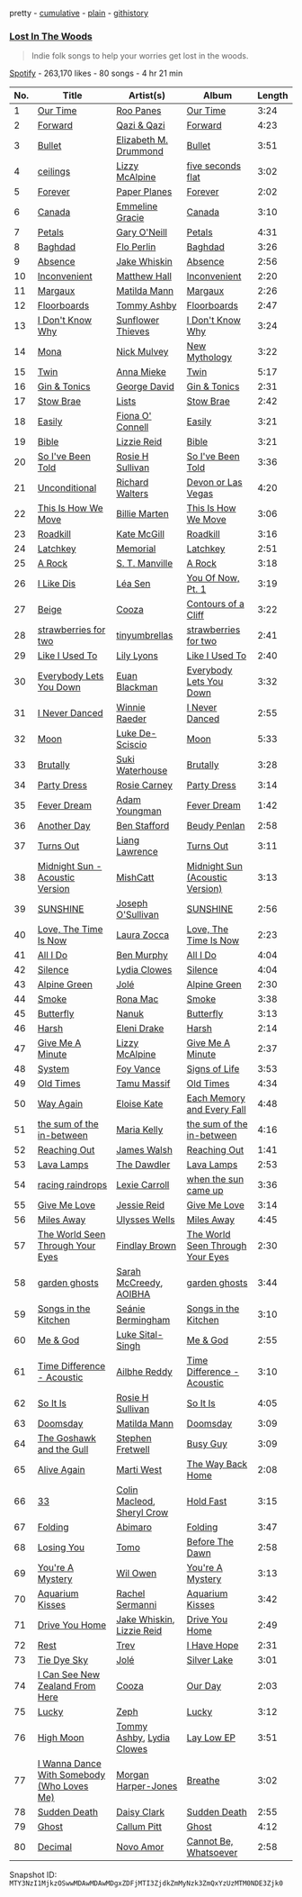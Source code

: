 pretty - [cumulative](/playlists/cumulative/37i9dQZF1DWYm3dUe8iSaq.md) - [plain](/playlists/plain/37i9dQZF1DWYm3dUe8iSaq) - [githistory](https://github.githistory.xyz/mackorone/spotify-playlist-archive/blob/main/playlists/plain/37i9dQZF1DWYm3dUe8iSaq)

### [Lost In The Woods](https://open.spotify.com/playlist/37i9dQZF1DWYm3dUe8iSaq)

> Indie folk songs to help your worries get lost in the woods.

[Spotify](https://open.spotify.com/user/spotify) - 263,170 likes - 80 songs - 4 hr 21 min

| No. | Title | Artist(s) | Album | Length |
|---|---|---|---|---|
| 1 | [Our Time](https://open.spotify.com/track/44cqu9aiiJarV1znSUY1YZ) | [Roo Panes](https://open.spotify.com/artist/0XHM5ZNJDU8e4CfbWMeSzC) | [Our Time](https://open.spotify.com/album/7AvyzgmBfIOyRRBqY85puH) | 3:24 |
| 2 | [Forward](https://open.spotify.com/track/0bI1DRcJE4kKO5IBZffHEU) | [Qazi & Qazi](https://open.spotify.com/artist/75skRx68A3gJDsAOZAiVOM) | [Forward](https://open.spotify.com/album/0TBhmTc9ppxvJmGRAQQOoG) | 4:23 |
| 3 | [Bullet](https://open.spotify.com/track/02xiL1bRrT2lEtrxul4JzB) | [Elizabeth M\. Drummond](https://open.spotify.com/artist/2IHOf4FCu5FCjH0QSPHvCT) | [Bullet](https://open.spotify.com/album/7bUTtLWrkKLsntpZTcacGR) | 3:51 |
| 4 | [ceilings](https://open.spotify.com/track/2L9N0zZnd37dwF0clgxMGI) | [Lizzy McAlpine](https://open.spotify.com/artist/1GmsPCcpKgF9OhlNXjOsbS) | [five seconds flat](https://open.spotify.com/album/68L5xVV9wydotfDXEik7eD) | 3:02 |
| 5 | [Forever](https://open.spotify.com/track/0QDtXBF9jBvmHFzTUPeKIC) | [Paper Planes](https://open.spotify.com/artist/432wkHSzPV1QWA9A9Ioz6h) | [Forever](https://open.spotify.com/album/7LQVnMp1BvmBJE75bEZ5yd) | 2:02 |
| 6 | [Canada](https://open.spotify.com/track/7z5riBToXE2PBrdiAxQMdX) | [Emmeline Gracie](https://open.spotify.com/artist/19DUsD728zdjGRvEtRXy6J) | [Canada](https://open.spotify.com/album/0zcyks6yhT0hcLkq0bejgV) | 3:10 |
| 7 | [Petals](https://open.spotify.com/track/2cp6SJzNJZUuWWy5T2chH7) | [Gary O'Neill](https://open.spotify.com/artist/4xYcXa6VNU7ZmsPj3N7a9r) | [Petals](https://open.spotify.com/album/6MFWv27QjN5lg5d2OD8kAM) | 4:31 |
| 8 | [Baghdad](https://open.spotify.com/track/7rOXvlA2T7jDETJ107zZW0) | [Flo Perlin](https://open.spotify.com/artist/2M9I6kX9POMfrxPfePZh05) | [Baghdad](https://open.spotify.com/album/4Dz25Hgxa02gqv0D6ZTbqk) | 3:26 |
| 9 | [Absence](https://open.spotify.com/track/1oXNjzF8RrQdo8hxqdKMhK) | [Jake Whiskin](https://open.spotify.com/artist/5OvCTHhlz7qB2JAzc5b0Dq) | [Absence](https://open.spotify.com/album/2oFNbvHPWWaEIAzYJliGfW) | 2:56 |
| 10 | [Inconvenient](https://open.spotify.com/track/05Wkpex2HSIKXopQ9MI582) | [Matthew Hall](https://open.spotify.com/artist/2KEK4PfckTQZk4rvo2bgfZ) | [Inconvenient](https://open.spotify.com/album/7DQTWo1YTY0fT61EvzjOfB) | 2:20 |
| 11 | [Margaux](https://open.spotify.com/track/7r8gXkNiJJqv2Wb8i8sT1i) | [Matilda Mann](https://open.spotify.com/artist/76oY04bOzECod3aGVTDtzu) | [Margaux](https://open.spotify.com/album/66qOyZqMF1BlrenvYYMoJk) | 2:26 |
| 12 | [Floorboards](https://open.spotify.com/track/3DZKzoLMmAXIEH0vIDILjk) | [Tommy Ashby](https://open.spotify.com/artist/7y1RS42LqlRYnpONXTjN3t) | [Floorboards](https://open.spotify.com/album/5wQ3lBKKZtiZt1D2WO83si) | 2:47 |
| 13 | [I Don't Know Why](https://open.spotify.com/track/6qm17pxCWOfHIkKOdnLaoQ) | [Sunflower Thieves](https://open.spotify.com/artist/6UwPoe3ZqpC4OUuKgIinVW) | [I Don't Know Why](https://open.spotify.com/album/4uQKSajaSAXIcf9RzvbHa9) | 3:24 |
| 14 | [Mona](https://open.spotify.com/track/7rfoxuUYSfGSuGjRoTq4qH) | [Nick Mulvey](https://open.spotify.com/artist/3x8FbPjh2Qz55XMdE2Yalj) | [New Mythology](https://open.spotify.com/album/0m1s2KM4LbDqD2lwZhOTJw) | 3:22 |
| 15 | [Twin](https://open.spotify.com/track/17MuSO2Pp6sZ3Dnrc4BTxu) | [Anna Mieke](https://open.spotify.com/artist/52HjDHLlkCYt5Pemr9wefL) | [Twin](https://open.spotify.com/album/5TyFSfaDYsFcXBlofHXNiq) | 5:17 |
| 16 | [Gin & Tonics](https://open.spotify.com/track/2yyDkQwTDkrf9B6t53dgb6) | [George David](https://open.spotify.com/artist/1NXtGiEomSRw1p2sxpIzft) | [Gin & Tonics](https://open.spotify.com/album/4mwPWJ52L7ZZ06QNoQxrza) | 2:31 |
| 17 | [Stow Brae](https://open.spotify.com/track/6FgsycVqVLwuWVs66lf9sX) | [Lists](https://open.spotify.com/artist/5bXcRydEFiSkcqjYlbW7uO) | [Stow Brae](https://open.spotify.com/album/0CbHExiIeCAhFeOVxH8D1T) | 2:42 |
| 18 | [Easily](https://open.spotify.com/track/5JqEXcyNdBfhFiQAiEzqKz) | [Fiona O' Connell](https://open.spotify.com/artist/0EycwYy6PGKtlZntaQThjr) | [Easily](https://open.spotify.com/album/0i5INz3vtaN57kNLYj4gg2) | 3:21 |
| 19 | [Bible](https://open.spotify.com/track/2YWhFsixQdDGS391Wom0s4) | [Lizzie Reid](https://open.spotify.com/artist/0GytihetIdprntMyuyAJm6) | [Bible](https://open.spotify.com/album/7nidHGnHANwdtpPgJvPQUY) | 3:21 |
| 20 | [So I've Been Told](https://open.spotify.com/track/1tAFpWt9kNI3b17so9ZfxN) | [Rosie H Sullivan](https://open.spotify.com/artist/0lVelcY3fGmACzxZGSW3Je) | [So I've Been Told](https://open.spotify.com/album/1p2ZmvbGwG4u3bKQfbvfpN) | 3:36 |
| 21 | [Unconditional](https://open.spotify.com/track/4s3G9Ifc1dp8xEksZxNe8P) | [Richard Walters](https://open.spotify.com/artist/3rUqgY188kWz0hKkqnpk9F) | [Devon or Las Vegas](https://open.spotify.com/album/2iBH65jlLWmkzAAkqu0Ade) | 4:20 |
| 22 | [This Is How We Move](https://open.spotify.com/track/0EPvfQyCSDzywcFOF9H6Gt) | [Billie Marten](https://open.spotify.com/artist/02YLJJnWC7YQVixkjEBRn7) | [This Is How We Move](https://open.spotify.com/album/2RaeZMQcqgAxuGEhVdSstZ) | 3:06 |
| 23 | [Roadkill](https://open.spotify.com/track/5vofRvHvvVXolCbzpNVKBT) | [Kate McGill](https://open.spotify.com/artist/2zEASt0PHuI24e3JlAe17d) | [Roadkill](https://open.spotify.com/album/3q5Q9CvqVMWhXt3dwt4iIl) | 3:16 |
| 24 | [Latchkey](https://open.spotify.com/track/1pQ9MWG0yUS51uU0pJfBZL) | [Memorial](https://open.spotify.com/artist/1ql8GAa7a8Ur8x6evYipAc) | [Latchkey](https://open.spotify.com/album/7ybg1PGLMLhYm6JcjMVJYp) | 2:51 |
| 25 | [A Rock](https://open.spotify.com/track/7bTfKo4Uz6ZDdDAu8s5hUm) | [S\. T\. Manville](https://open.spotify.com/artist/4tKt9PfIUo7Src0Nmz1sSr) | [A Rock](https://open.spotify.com/album/6Jrv2HApm3RAjDjlMnOqD9) | 3:18 |
| 26 | [I Like Dis](https://open.spotify.com/track/0ZoXRQfbp0tOoOZIyB0cPh) | [Léa Sen](https://open.spotify.com/artist/6B03CBbFJ9aw9CjlxYP0UX) | [You Of Now, Pt\. 1](https://open.spotify.com/album/2GKh9AYasgMHrPRz3fzGXD) | 3:19 |
| 27 | [Beige](https://open.spotify.com/track/3OBhDSxocfqs9knOUWYkBF) | [Cooza](https://open.spotify.com/artist/1P6s8Y6fBmd7KMcthpxi2V) | [Contours of a Cliff](https://open.spotify.com/album/7uciZ3IT8hht9S0Gmk8Ls0) | 3:22 |
| 28 | [strawberries for two](https://open.spotify.com/track/33AqMQTISnP1daTHunLVKO) | [tinyumbrellas](https://open.spotify.com/artist/2yKKGbXo5KtCrTPq4VVCZb) | [strawberries for two](https://open.spotify.com/album/1kMlsA7I3l7LiskTVSlRNX) | 2:41 |
| 29 | [Like I Used To](https://open.spotify.com/track/4EWvA59SKYHIOdMpfv6JNP) | [Lily Lyons](https://open.spotify.com/artist/5YKAGYFz84gLEI7rAFpIpX) | [Like I Used To](https://open.spotify.com/album/5TZg7JUKQEvzxj0G6NdIXe) | 2:40 |
| 30 | [Everybody Lets You Down](https://open.spotify.com/track/3tliQO1g9DSsEHJziifqEO) | [Euan Blackman](https://open.spotify.com/artist/3OnnLtFCGyi9C8an2obEz1) | [Everybody Lets You Down](https://open.spotify.com/album/22691Ekpew0aRVYenq16dD) | 3:32 |
| 31 | [I Never Danced](https://open.spotify.com/track/5cUsHnbf2tthokeAMQR5km) | [Winnie Raeder](https://open.spotify.com/artist/1QnifH4HAt0yWP9A9IcoMK) | [I Never Danced](https://open.spotify.com/album/1gglryfErGNk6ZiuIPb2u7) | 2:55 |
| 32 | [Moon](https://open.spotify.com/track/7lth4zaQynikAy6PS6s1Od) | [Luke De\-Sciscio](https://open.spotify.com/artist/41RGqF0I6xFG0GzQmLKDgb) | [Moon](https://open.spotify.com/album/3iN4WdYeSxUNQP6nd2oUdH) | 5:33 |
| 33 | [Brutally](https://open.spotify.com/track/4z6qtN4iZ7MPVZYCtiSgsM) | [Suki Waterhouse](https://open.spotify.com/artist/5GGJosGMs08YEmKTZJe1fL) | [Brutally](https://open.spotify.com/album/1EffBpw7DW3vrOBCox9l0R) | 3:28 |
| 34 | [Party Dress](https://open.spotify.com/track/2G2IOxSv0G4zOitsfFpFQl) | [Rosie Carney](https://open.spotify.com/artist/3Aut8hgiqZSy2qmJluZMU9) | [Party Dress](https://open.spotify.com/album/4Ai0OqgDbUNNRwhXQHbZEv) | 3:14 |
| 35 | [Fever Dream](https://open.spotify.com/track/4m25RlfLwq6cNsdovfAAFG) | [Adam Youngman](https://open.spotify.com/artist/3K8XkFDgyQhbHQGzD0xz8Y) | [Fever Dream](https://open.spotify.com/album/0wh19fdjJXbt1tynRG0aS2) | 1:42 |
| 36 | [Another Day](https://open.spotify.com/track/4rlXhOtWRzGhxjgr9FRKF0) | [Ben Stafford](https://open.spotify.com/artist/3pWZ3BMPDAaoNd1DciVMyd) | [Beudy Penlan](https://open.spotify.com/album/1RA5ryginKxtFUqkFfaNT2) | 2:58 |
| 37 | [Turns Out](https://open.spotify.com/track/5mZcX0MLpOepdFhdB78mrU) | [Liang Lawrence](https://open.spotify.com/artist/3nMWhKVpR0rMn7WFZ0XQoQ) | [Turns Out](https://open.spotify.com/album/3MJQxdHkOzwbfn5kyqLIbO) | 3:11 |
| 38 | [Midnight Sun \- Acoustic Version](https://open.spotify.com/track/5EDuUGbmpvQKGZX1XPxje0) | [MishCatt](https://open.spotify.com/artist/4nljnlPiswjFIoVpLGn8Wc) | [Midnight Sun \(Acoustic Version\)](https://open.spotify.com/album/3fj2hkIP9fJ0VO1zNfmlQS) | 3:13 |
| 39 | [SUNSHINE](https://open.spotify.com/track/4m9X1rLMhmD0cNQ42vthAz) | [Joseph O'Sullivan](https://open.spotify.com/artist/34ms1bLvHRmNOtYku3RkIo) | [SUNSHINE](https://open.spotify.com/album/7emMS696pJ7NpvjuOsH4pE) | 2:56 |
| 40 | [Love, The Time Is Now](https://open.spotify.com/track/1lyMIOFj8fddSUNVnPwZ5r) | [Laura Zocca](https://open.spotify.com/artist/43sKBGtNLR3Ovs81KWzQg7) | [Love, The Time Is Now](https://open.spotify.com/album/7njpPAO7gbTsNbkzlbzjP9) | 2:23 |
| 41 | [All I Do](https://open.spotify.com/track/6xzQYj4Xdt8GDvfE8bHTIK) | [Ben Murphy](https://open.spotify.com/artist/3I5XPVXJ2zdVP5X1wTnWs3) | [All I Do](https://open.spotify.com/album/2uR5kkAFtzj1PdDihBf0jG) | 4:04 |
| 42 | [Silence](https://open.spotify.com/track/6IAgGNsx1TSppM1g2ig4Il) | [Lydia Clowes](https://open.spotify.com/artist/4KNIAGw8aeV4ZgMxzjqkeH) | [Silence](https://open.spotify.com/album/0xZA75KUxVBNV4Nwz2ni1Y) | 4:04 |
| 43 | [Alpine Green](https://open.spotify.com/track/5eBrtJj35okckUbYP78X14) | [Jolé](https://open.spotify.com/artist/293DzAwiQQs4mkeOzQ6lOu) | [Alpine Green](https://open.spotify.com/album/0nocoG26Snubuxek095d2y) | 2:30 |
| 44 | [Smoke](https://open.spotify.com/track/24Avnz5JAgVmH0xNBsXUvH) | [Rona Mac](https://open.spotify.com/artist/0FMzSeL7vGgUfFqkBk9FaF) | [Smoke](https://open.spotify.com/album/6bbFvcKFbe4xqSxGzyIegJ) | 3:38 |
| 45 | [Butterfly](https://open.spotify.com/track/2husMCUsF2HdWmGKhr0lo2) | [Nanuk](https://open.spotify.com/artist/5k64JTFIHR64agZZUTinI7) | [Butterfly](https://open.spotify.com/album/7vDC6freFYc73J5YHbBzvh) | 3:13 |
| 46 | [Harsh](https://open.spotify.com/track/4kQ83UaTyWGNW935WsE6xm) | [Eleni Drake](https://open.spotify.com/artist/2y7pPMQioLwMFUKhK9Pyow) | [Harsh](https://open.spotify.com/album/6OF83X7IwBRBP3SXQkMUuR) | 2:14 |
| 47 | [Give Me A Minute](https://open.spotify.com/track/3YyASDEwePUZaPcgCjGOoV) | [Lizzy McAlpine](https://open.spotify.com/artist/1GmsPCcpKgF9OhlNXjOsbS) | [Give Me A Minute](https://open.spotify.com/album/63ButSDtUefzCmdE3AXdor) | 2:37 |
| 48 | [System](https://open.spotify.com/track/15mRJR5eMKMtV3e5fU2aDE) | [Foy Vance](https://open.spotify.com/artist/4bUqnkrDrb4f7rqmDR9yDu) | [Signs of Life](https://open.spotify.com/album/4MOkPB90s3AsnbjNmGJ5x2) | 3:53 |
| 49 | [Old Times](https://open.spotify.com/track/2LpnnVITgcXV3vaQysj37V) | [Tamu Massif](https://open.spotify.com/artist/2kU7oX1Uxv4xalarIEjMpm) | [Old Times](https://open.spotify.com/album/6Ub6Ympxgyntxct4EgrpKw) | 4:34 |
| 50 | [Way Again](https://open.spotify.com/track/2bXHgXfMFF67xirAn2dsLA) | [Eloise Kate](https://open.spotify.com/artist/5o8uKmI1GJP1DVCnt73oKE) | [Each Memory and Every Fall](https://open.spotify.com/album/2YOx7Bj4WBtWPMw8JwGm4s) | 4:48 |
| 51 | [the sum of the in\-between](https://open.spotify.com/track/3Slg6cDLMENij8JZ50F9SL) | [Maria Kelly](https://open.spotify.com/artist/15MkO1zSQcHtjObfkiEUaV) | [the sum of the in\-between](https://open.spotify.com/album/1LpPbZjlohmRPWtzSQMPNQ) | 4:16 |
| 52 | [Reaching Out](https://open.spotify.com/track/6i6bkj45oAlPSkUWjMtNvM) | [James Walsh](https://open.spotify.com/artist/63wGpnzXGgFEeIOxTuSZHj) | [Reaching Out](https://open.spotify.com/album/0bYf6srllvvues7TZn6saX) | 1:41 |
| 53 | [Lava Lamps](https://open.spotify.com/track/5uxGfABpJl3ZlrpwKL45Bh) | [The Dawdler](https://open.spotify.com/artist/1RjoSjk4wI962W4HFGBdwx) | [Lava Lamps](https://open.spotify.com/album/45zGYTaMmmAXbYhfVFQcMk) | 2:53 |
| 54 | [racing raindrops](https://open.spotify.com/track/5a8vUea67BZ7oO9aQq87BB) | [Lexie Carroll](https://open.spotify.com/artist/0j3JsMUkjmRIqTi1xQ5dp0) | [when the sun came up](https://open.spotify.com/album/6zyHLbypje972ukd5tAIXK) | 3:36 |
| 55 | [Give Me Love](https://open.spotify.com/track/1xFGvwqlCx7vnCkviqon4J) | [Jessie Reid](https://open.spotify.com/artist/5KjGwF0TkKmKSC42Mtq2VV) | [Give Me Love](https://open.spotify.com/album/0Gg7esLkSTocFYZBt1WPsP) | 3:14 |
| 56 | [Miles Away](https://open.spotify.com/track/6H6cjoBykuGKzyLpNFHGib) | [Ulysses Wells](https://open.spotify.com/artist/6QocqrfaLWT7k0WGCep9IB) | [Miles Away](https://open.spotify.com/album/12FPMjwDOP2PPOGZFOaeLd) | 4:45 |
| 57 | [The World Seen Through Your Eyes](https://open.spotify.com/track/3wZJx9WqtJpWwtJ0rRjRFv) | [Findlay Brown](https://open.spotify.com/artist/5SxW5qi5l3VJnO0qzsI8Rs) | [The World Seen Through Your Eyes](https://open.spotify.com/album/2dpFmlFSx2XbdNBDRPYciW) | 2:30 |
| 58 | [garden ghosts](https://open.spotify.com/track/0vi2mGOi4tQQWvzFzR51tQ) | [Sarah McCreedy](https://open.spotify.com/artist/5bWGFe8kM0mQLEUZhfMqpC), [AOIBHA](https://open.spotify.com/artist/1JQePmAx9vPWhhAzmSOVIS) | [garden ghosts](https://open.spotify.com/album/1TNfcCkt7xsH9wvkZnvuJD) | 3:44 |
| 59 | [Songs in the Kitchen](https://open.spotify.com/track/190G1tt4vK1kMexFTuA1ob) | [Seánie Bermingham](https://open.spotify.com/artist/11SKACGCH6dgAW0RxQPMxK) | [Songs in the Kitchen](https://open.spotify.com/album/7lajSVr58lAZI6I15HNGNZ) | 3:10 |
| 60 | [Me & God](https://open.spotify.com/track/1WD6aPY8CH9ymhKFrySD5K) | [Luke Sital\-Singh](https://open.spotify.com/artist/3Lw97gGh8bp1MftsYmwJHG) | [Me & God](https://open.spotify.com/album/22q4KL4mUJzuUaUAPYM5Hv) | 2:55 |
| 61 | [Time Difference \- Acoustic](https://open.spotify.com/track/4yqe8S8sc2OkU8WMjIHRU7) | [Ailbhe Reddy](https://open.spotify.com/artist/1YQiMR5M12HJ28hkJz7qnn) | [Time Difference \- Acoustic](https://open.spotify.com/album/2dRqPD8wqbEC6S6KR2Wq9c) | 3:10 |
| 62 | [So It Is](https://open.spotify.com/track/5nVX6Lv58ZcwPcK3v2nVkw) | [Rosie H Sullivan](https://open.spotify.com/artist/0lVelcY3fGmACzxZGSW3Je) | [So It Is](https://open.spotify.com/album/10ngV2CcheV7HQSrhmVLNa) | 4:05 |
| 63 | [Doomsday](https://open.spotify.com/track/5jxjLdZXCqZlAOCC1OHOmc) | [Matilda Mann](https://open.spotify.com/artist/76oY04bOzECod3aGVTDtzu) | [Doomsday](https://open.spotify.com/album/5U3mu1u7g2igAERT5ZDLTF) | 3:09 |
| 64 | [The Goshawk and the Gull](https://open.spotify.com/track/10nlT1QyiQdmSLA3vQmyIQ) | [Stephen Fretwell](https://open.spotify.com/artist/6xdlt4biT0b4DKB3DMAfoj) | [Busy Guy](https://open.spotify.com/album/37LJIGreiFrl0n7RyPpKly) | 3:09 |
| 65 | [Alive Again](https://open.spotify.com/track/6lHampBGU7RjwJ5Eb7AGou) | [Marti West](https://open.spotify.com/artist/6CQ7EYVHudzCArbeXZYV4e) | [The Way Back Home](https://open.spotify.com/album/1JGTdkOpyxYH1hsqZ2z7yR) | 2:08 |
| 66 | [33](https://open.spotify.com/track/7yRoSZ5Pu6NS6QcWbgyZwu) | [Colin Macleod](https://open.spotify.com/artist/6sijvTWaedetuV2MJF3YwU), [Sheryl Crow](https://open.spotify.com/artist/4TKTii6gnOnUXQHyuo9JaD) | [Hold Fast](https://open.spotify.com/album/4s0iIcY1K22uuodSqd8l3b) | 3:15 |
| 67 | [Folding](https://open.spotify.com/track/6DO7jBbwOWkjdbC3BoLvG1) | [Abimaro](https://open.spotify.com/artist/6ZrBzUQXpmwFpiUIlqSLbm) | [Folding](https://open.spotify.com/album/6sTaSyG6FDGDFW9uFXHYrL) | 3:47 |
| 68 | [Losing You](https://open.spotify.com/track/0YXxshSez93ufAdxbfQfRd) | [Tomo](https://open.spotify.com/artist/7eMEpq0mpOCPTnLZaMZqAM) | [Before The Dawn](https://open.spotify.com/album/1EcxPip4KAIlQBjkBLtNdX) | 2:58 |
| 69 | [You're A Mystery](https://open.spotify.com/track/3ytfjqpqNhTdFbNt4uZ6Au) | [Wil Owen](https://open.spotify.com/artist/10uUkliqnFLVUvdZSROgaP) | [You're A Mystery](https://open.spotify.com/album/6NakoaoQkDEhDrCRwxJzgn) | 3:13 |
| 70 | [Aquarium Kisses](https://open.spotify.com/track/0Bp2D0RD5GF83GRh1iMbav) | [Rachel Sermanni](https://open.spotify.com/artist/65e1Cbe2aHPAXiLWBJaYbk) | [Aquarium Kisses](https://open.spotify.com/album/2GTlATmh5ktYJyi3NM1Fs9) | 3:42 |
| 71 | [Drive You Home](https://open.spotify.com/track/1xUTQQKrTrGc7JPUi5gWPg) | [Jake Whiskin](https://open.spotify.com/artist/5OvCTHhlz7qB2JAzc5b0Dq), [Lizzie Reid](https://open.spotify.com/artist/0GytihetIdprntMyuyAJm6) | [Drive You Home](https://open.spotify.com/album/3uu5fit1E8Oa6Vv2bVwz8c) | 2:49 |
| 72 | [Rest](https://open.spotify.com/track/1yxiUqnKMOBKtMa3qHme3V) | [Trev](https://open.spotify.com/artist/3YugT4RsrpRfb6DdeIA4Wv) | [I Have Hope](https://open.spotify.com/album/4nepn7zOSio2f9VYWBMsyy) | 2:31 |
| 73 | [Tie Dye Sky](https://open.spotify.com/track/5ULS4kXKJNRkG9mujwVk0l) | [Jolé](https://open.spotify.com/artist/293DzAwiQQs4mkeOzQ6lOu) | [Silver Lake](https://open.spotify.com/album/2Nrtj9B5oaJjJh1fOpBtQZ) | 3:01 |
| 74 | [I Can See New Zealand From Here](https://open.spotify.com/track/3Sj8sORRaM4exIA4oJzdhh) | [Cooza](https://open.spotify.com/artist/1P6s8Y6fBmd7KMcthpxi2V) | [Our Day](https://open.spotify.com/album/2KB5Knafh3nJvxA1aQZ8vp) | 2:03 |
| 75 | [Lucky](https://open.spotify.com/track/3LvJ7Dj8WsWu7RufNvbOYe) | [Zeph](https://open.spotify.com/artist/502gYHkFCtLzBIcU4ctPLd) | [Lucky](https://open.spotify.com/album/5Vz1CD0A4VfUMELRUeysXM) | 3:12 |
| 76 | [High Moon](https://open.spotify.com/track/1p3wVXamX3ceuO8cCPy5fa) | [Tommy Ashby](https://open.spotify.com/artist/7y1RS42LqlRYnpONXTjN3t), [Lydia Clowes](https://open.spotify.com/artist/4KNIAGw8aeV4ZgMxzjqkeH) | [Lay Low EP](https://open.spotify.com/album/6ybtVG56huE7EZGWsz6gYv) | 3:51 |
| 77 | [I Wanna Dance With Somebody \(Who Loves Me\)](https://open.spotify.com/track/0cbBZFEMcIsQujl5dIdcdi) | [Morgan Harper\-Jones](https://open.spotify.com/artist/73s0o3W8ycCcK4hRjuGNrj) | [Breathe](https://open.spotify.com/album/6HDqgrcQJjK2tckVLCDfvp) | 3:02 |
| 78 | [Sudden Death](https://open.spotify.com/track/2pMulZ50yx1Fx6TIepetYP) | [Daisy Clark](https://open.spotify.com/artist/31tKAz77HVjv8W0uqzDNwu) | [Sudden Death](https://open.spotify.com/album/4XNfb6nqJLrNqhV0IQ9Nur) | 2:55 |
| 79 | [Ghost](https://open.spotify.com/track/5xWpOP3RvKvd8oz1y5HfRo) | [Callum Pitt](https://open.spotify.com/artist/15mRJDZiAQq5CI6AqnlJfd) | [Ghost](https://open.spotify.com/album/6tEpoBigcuVdWFWqza7U8f) | 4:12 |
| 80 | [Decimal](https://open.spotify.com/track/6eusWfAal7mOOLr0XFLkiY) | [Novo Amor](https://open.spotify.com/artist/0rZp7G3gIH6WkyeXbrZnGi) | [Cannot Be, Whatsoever](https://open.spotify.com/album/1KkBDNtkZDW8COUNKAWRPw) | 2:58 |

Snapshot ID: `MTY3NzI1MjkzOSwwMDAwMDAwMDgxZDFjMTI3ZjdkZmMyNzk3ZmQxYzUzMTM0NDE3Zjk0`
